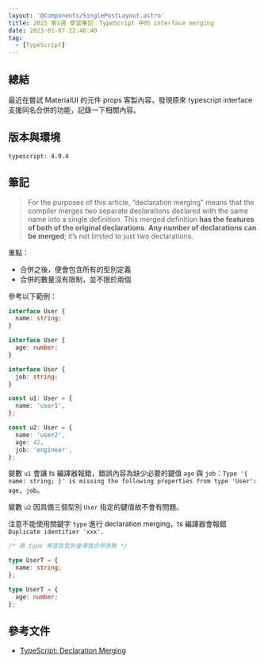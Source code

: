 ```yaml
---
layout: '@Components/SinglePostLayout.astro'
title: 2023 第1週 學習筆記：TypeScript 中的 interface merging
date: 2023-01-07 12:48:40
tag:
  - [TypeScript]
---
```


## 總結

最近在嘗試 MaterialUI 的元件 props 客製內容，發現原來 typescript interface 支援同名合併的功能，記錄一下相關內容。

## 版本與環境

```
typescript: 4.9.4
```

## 筆記

> For the purposes of this article, “declaration merging” means that the compiler merges two separate declarations declared with the same name into a single definition. This merged definition **has the features of both of the original declarations**. **Any number of declarations can be merged**; it’s not limited to just two declarations.

重點：

- 合併之後，便會包含所有的型別定義
- 合併的數量沒有限制，並不限於兩個

參考以下範例：

```ts
interface User {
  name: string;
}

interface User {
  age: number;
}

interface User {
  job: string;
}

const u1: User = {
  name: 'user1',
};

const u2: User = {
  name: 'user2',
  age: 42,
  job: 'engineer',
};
```

變數 `u1` 會讓 ts 編譯器報錯，錯誤內容為缺少必要的鍵值 `age` 與 `job`：`Type '{ name: string; }' is missing the following properties from type 'User': age, job`。

變數 `u2` 因具備三個型別 `User` 指定的鍵值故不會有問題。

注意不能使用關鍵字 `type` 進行 declaration merging，ts 編譯器會報錯 `Duplicate identifier 'xxx'.`

```ts
/* 用 type 來宣告型別會導致合併失敗 */

type UserT = {
  name: string;
};

type UserT = {
  age: number;
};
```

## 參考文件

- [TypeScript: Declaration Merging](https://www.typescriptlang.org/docs/handbook/declaration-merging.html)

